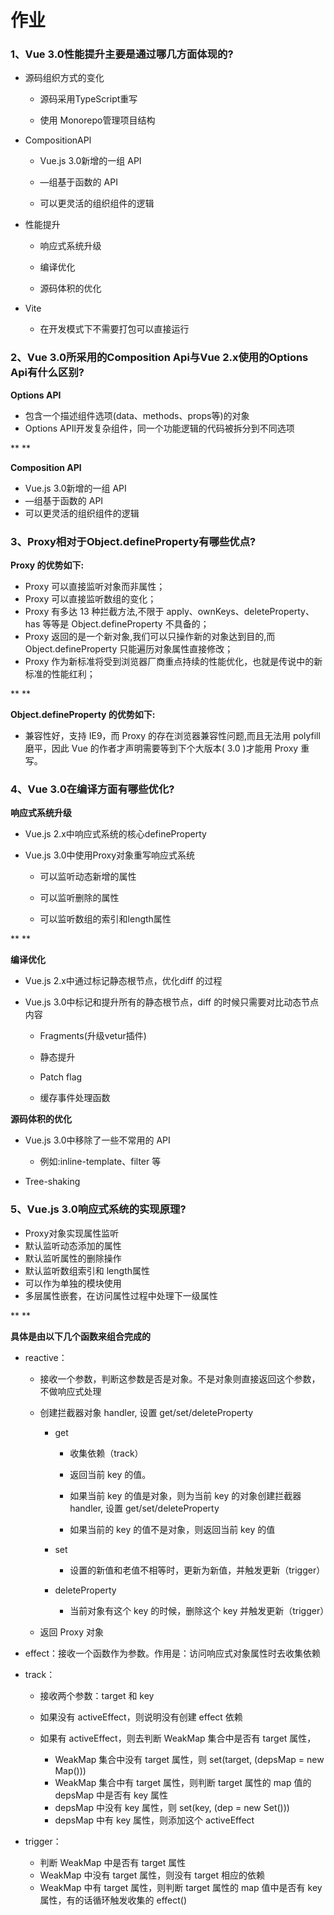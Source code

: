 # 作业

### 1、Vue 3.0性能提升主要是通过哪几方面体现的?

- 源码组织方式的变化

  - 源码采用TypeScript重写

  - 使用 Monorepo管理项目结构

- CompositionAPl

  - Vue.js 3.0新增的一组 API

  - —组基于函数的 API
  - 可以更灵活的组织组件的逻辑

- 性能提升

  - 响应式系统升级

  - 编译优化
  - 源码体积的优化

- Vite

  - 在开发模式下不需要打包可以直接运行




### 2、Vue 3.0所采用的Composition Api与Vue 2.x使用的Options Api有什么区别?

**Options API**

- 包含一个描述组件选项(data、methods、props等)的对象
- Options APIl开发复杂组件，同一个功能逻辑的代码被拆分到不同选项

**
**

**Composition APl**

- Vue.js 3.0新增的一组 API
- —组基于函数的 API
- 可以更灵活的组织组件的逻辑



### 3、Proxy相对于Object.defineProperty有哪些优点?

**Proxy 的优势如下:**

- Proxy 可以直接监听对象而非属性；
- Proxy 可以直接监听数组的变化；
- Proxy 有多达 13 种拦截方法,不限于 apply、ownKeys、deleteProperty、has 等等是 Object.defineProperty 不具备的；
- Proxy 返回的是一个新对象,我们可以只操作新的对象达到目的,而 Object.defineProperty 只能遍历对象属性直接修改；
- Proxy 作为新标准将受到浏览器厂商重点持续的性能优化，也就是传说中的新标准的性能红利；

**
**

**Object.defineProperty 的优势如下:**

- 兼容性好，支持 IE9，而 Proxy 的存在浏览器兼容性问题,而且无法用 polyfill 磨平，因此 Vue 的作者才声明需要等到下个大版本( 3.0 )才能用 Proxy 重写。



### 4、Vue 3.0在编译方面有哪些优化?

**响应式系统升级**

- Vue.js 2.x中响应式系统的核心defineProperty

- Vue.js 3.0中使用Proxy对象重写响应式系统

  - 可以监听动态新增的属性

  - 可以监听删除的属性
  - 可以监听数组的索引和length属性


**
**

**编译优化**

- Vue.js 2.x中通过标记静态根节点，优化diff 的过程

- Vue.js 3.0中标记和提升所有的静态根节点，diff 的时候只需要对比动态节点内容

  - Fragments(升级vetur插件)

  - 静态提升
  - Patch flag
  - 缓存事件处理函数




**源码体积的优化**

- Vue.js 3.0中移除了一些不常用的 API
  - 例如:inline-template、filter 等

- Tree-shaking

### 5、Vue.js 3.0响应式系统的实现原理?

- Proxy对象实现属性监听
- 默认监听动态添加的属性
- 默认监听属性的删除操作
- 默认监听数组索引和 length属性
- 可以作为单独的模块使用
- 多层属性嵌套，在访问属性过程中处理下一级属性

**
**

**具体是由以下几个函数来组合完成的**

- reactive：

  - 接收一个参数，判断这参数是否是对象。不是对象则直接返回这个参数，不做响应式处理

  - 创建拦截器对象 handler, 设置 get/set/deleteProperty

       - get

         - 收集依赖（track）

         - 返回当前 key 的值。
         - 如果当前 key 的值是对象，则为当前 key 的对象创建拦截器 handler, 设置 get/set/deleteProperty
         - 如果当前的 key 的值不是对象，则返回当前 key 的值

    - set
      - 设置的新值和老值不相等时，更新为新值，并触发更新（trigger）
    - deleteProperty
      - 当前对象有这个 key 的时候，删除这个 key 并触发更新（trigger）

  - 返回 Proxy 对象

- effect：接收一个函数作为参数。作用是：访问响应式对象属性时去收集依赖

- track：

  - 接收两个参数：target 和 key

  - 如果没有 activeEffect，则说明没有创建 effect 依赖
  - 如果有 activeEffect，则去判断 WeakMap 集合中是否有 target 属性，
    - WeakMap 集合中没有 target 属性，则 set(target, (depsMap = new Map()))
    - WeakMap 集合中有 target 属性，则判断 target 属性的 map 值的 depsMap 中是否有 key 属性
    - depsMap 中没有 key 属性，则 set(key, (dep = new Set()))
    - depsMap 中有 key 属性，则添加这个 activeEffect

- trigger：

  - 判断 WeakMap 中是否有 target 属性
  - WeakMap 中没有 target 属性，则没有 target 相应的依赖
  - WeakMap 中有 target 属性，则判断 target 属性的 map 值中是否有 key 属性，有的话循环触发收集的 effect()